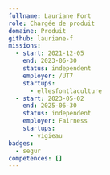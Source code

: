 ```yaml
---
fullname: Lauriane Fort
role: Chargée de produit
domaine: Produit
github: lauriane-f
missions:
  - start: 2021-12-05
    end: 2023-06-30
    status: independent
    employer: /UT7
    startups:
      - ellesfontlaculture
  - start: 2023-05-02
    end: 2025-06-30
    status: independent
    employer: Fairness
    startups:
      - vigieau
badges:
  - segur
competences: []
---
```


